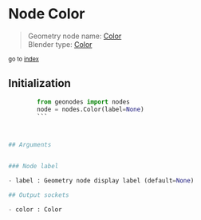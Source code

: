 
# Node Color

> Geometry node name: [Color](https://docs.blender.org/manual/en/latest/modeling/geometry_nodes/input/color.html)<br>
  Blender type: [Color](https://docs.blender.org/api/current/bpy.types.FunctionNodeInputColor.html)
  
<sub>go to [index](/docs/index.md)</sub>

## Initialization

```python
        from geonodes import nodes
        node = nodes.Color(label=None)
        ```



## Arguments


### Node label

- label : Geometry node display label (default=None)

## Output sockets

- color : Color
